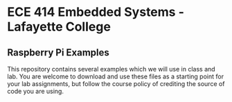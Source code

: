 # ECE 414 Embedded Systems - Lafayette College
## Raspberry Pi Examples
This repository contains several examples which we will use
in class and lab.  You are welcome to download and use these
files as a starting point for your lab assignments, but
follow the course policy of crediting the source of code you are using.